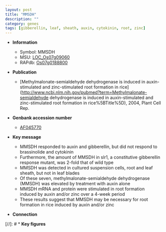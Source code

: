 ```yaml
---
layout: post
title: "MMSDH"
description: ""
category: genes
tags: [gibberellin, leaf, sheath, auxin, cytokinin, root, zinc]
---
```


* **Information**  
    + Symbol: MMSDH  
    + MSU: [LOC_Os07g09060](http://rice.uga.edu/cgi-bin/ORF_infopage.cgi?orf=LOC_Os07g09060)  
    + RAPdb: [Os07g0188800](http://rapdb.dna.affrc.go.jp/viewer/gbrowse_details/irgsp1?name=Os07g0188800)  

* **Publication**  
    + [Methylmalonate-semialdehyde dehydrogenase is induced in auxin-stimulated and zinc-stimulated root formation in rice](http://www.ncbi.nlm.nih.gov/pubmed?term=Methylmalonate-semialdehyde dehydrogenase is induced in auxin-stimulated and zinc-stimulated root formation in rice%5BTitle%5D), 2004, Plant Cell Rep.

* **Genbank accession number**  
    + [AF045770](http://www.ncbi.nlm.nih.gov/nuccore/AF045770)

* **Key message**  
    + MMSDH responded to auxin and gibberellin, but did not respond to brassinolide and cytokinin
    + Furthermore, the amount of MMSDH in slr1, a constitutive gibberellin response mutant, was 2-fold that of wild type
    + MMSDH was detected in cultured suspension cells, root and leaf sheath, but not in leaf blades
    + Of these seven, methylmalonate-semialdehyde dehydrogenase (MMSDH) was elevated by treatment with auxin alone
    + MMSDH mRNA and protein were stimulated in root formation induced by auxin and/or zinc over a 4-week period
    + These results suggest that MMSDH may be necessary for root formation in rice induced by auxin and/or zinc

* **Connection**  

[//]: # * **Key figures**  


